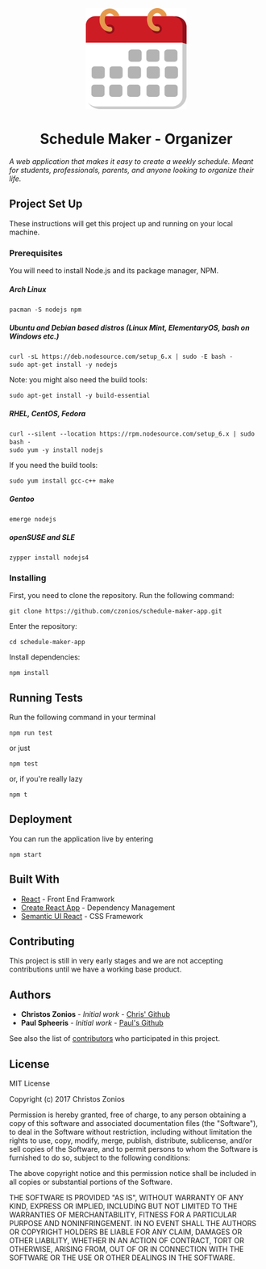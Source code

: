 <p align="center">
<img src="/icon/cal512.png" alt="Calendar icon" width="200">
</p>

<h1 align="center"> Schedule Maker - Organizer </h1>

<em>A web application that makes it easy to create a weekly schedule. Meant for students, professionals, parents, and anyone looking to organize their life.</em>

## Project Set Up

These instructions will get this project up and running on your local machine.

### Prerequisites

You will need to install Node.js and its package manager, NPM.

##### Arch Linux
``` 
pacman -S nodejs npm
```

##### Ubuntu and Debian based distros (Linux Mint, ElementaryOS, bash on Windows etc.)
```
curl -sL https://deb.nodesource.com/setup_6.x | sudo -E bash -
sudo apt-get install -y nodejs
```
Note: you might also need the build tools:
```
sudo apt-get install -y build-essential
```

##### RHEL, CentOS, Fedora
```
curl --silent --location https://rpm.nodesource.com/setup_6.x | sudo bash -
sudo yum -y install nodejs
```
If you need the build tools:
```
sudo yum install gcc-c++ make
```

##### Gentoo
```
emerge nodejs
```

##### openSUSE and SLE
```
zypper install nodejs4
```

### Installing

First, you need to clone the repository. Run the following command:

```
git clone https://github.com/czonios/schedule-maker-app.git
```

Enter the repository:

```
cd schedule-maker-app
```

Install dependencies:

```
npm install
```

## Running Tests

Run the following command in your terminal
```
npm run test
```
or just
```
npm test
```
or, if you're really lazy
```
npm t
```

## Deployment

You can run the application live by entering
```
npm start
```
## Built With

* [React](https://reactjs.org/) - Front End Framwork
* [Create React App](https://github.com/facebookincubator/create-react-app) - Dependency Management
* [Semantic UI React](https://react.semantic-ui.com/) - CSS Framework

## Contributing

This project is still in very early stages and we are not accepting contributions until we have a working base product.

## Authors

* **Christos Zonios** - *Initial work* - [Chris' Github](https://github.com/czonios)
* **Paul Spheeris** - *Initial work* - [Paul's Github](https://github.com/paspheeris)


See also the list of [contributors](https://github.com/czonios/schedule-maker-app/graphs/contributors) who participated in this project.

## License

MIT License

Copyright (c) 2017 Christos Zonios

Permission is hereby granted, free of charge, to any person obtaining a copy
of this software and associated documentation files (the "Software"), to deal
in the Software without restriction, including without limitation the rights
to use, copy, modify, merge, publish, distribute, sublicense, and/or sell
copies of the Software, and to permit persons to whom the Software is
furnished to do so, subject to the following conditions:

The above copyright notice and this permission notice shall be included in all
copies or substantial portions of the Software.

THE SOFTWARE IS PROVIDED "AS IS", WITHOUT WARRANTY OF ANY KIND, EXPRESS OR
IMPLIED, INCLUDING BUT NOT LIMITED TO THE WARRANTIES OF MERCHANTABILITY,
FITNESS FOR A PARTICULAR PURPOSE AND NONINFRINGEMENT. IN NO EVENT SHALL THE
AUTHORS OR COPYRIGHT HOLDERS BE LIABLE FOR ANY CLAIM, DAMAGES OR OTHER
LIABILITY, WHETHER IN AN ACTION OF CONTRACT, TORT OR OTHERWISE, ARISING FROM,
OUT OF OR IN CONNECTION WITH THE SOFTWARE OR THE USE OR OTHER DEALINGS IN THE
SOFTWARE.
